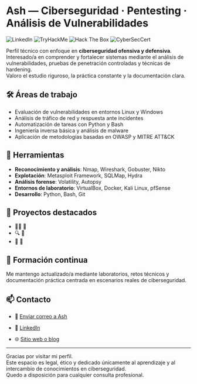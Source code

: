 # Ash — Ciberseguridad · Pentesting · Análisis de Vulnerabilidades

![LinkedIn](https://img.shields.io/badge/LinkedIn-Ash-blue?logo=linkedin&style=flat-square)
![TryHackMe](https://img.shields.io/badge/TryHackMe-Completed-yellow?logo=tryhackme&style=flat-square)
![Hack The Box](https://img.shields.io/badge/HackTheBox-Active-green?logo=hackthebox&style=flat-square)
![CyberSecCert](https://img.shields.io/badge/CyberSec-Essentials-blueviolet?style=flat-square)

Perfil técnico con enfoque en **ciberseguridad ofensiva y defensiva**.   
Interesado/a en comprender y fortalecer sistemas mediante el análisis de vulnerabilidades, pruebas de penetración controladas y técnicas de hardening.   
Valoro el estudio riguroso, la práctica constante y la documentación clara.

## 🛠️ Áreas de trabajo
- Evaluación de vulnerabilidades en entornos Linux y Windows
- Análisis de tráfico de red y respuesta ante incidentes
- Automatización de tareas con Python y Bash
- Ingeniería inversa básica y análisis de malware
- Aplicación de metodologías basadas en OWASP y MITRE ATT&CK

## 🧰 Herramientas
- **Reconocimiento y análisis**: Nmap, Wireshark, Gobuster, Nikto  
- **Explotación**: Metasploit Framework, SQLMap, Hydra  
- **Análisis forense**: Volatility, Autopsy  
- **Entornos de laboratorio**: VirtualBox, Docker, Kali Linux, pfSense  
- **Desarrollo**: Python, Bash, Git

## 📂 Proyectos destacados
- 🕵️‍♂️ 🚧
- 🔍 🚧
- 🧰 🚧

## 📘 Formación continua
Me mantengo actualizado/a mediante laboratorios, retos técnicos y documentación práctica centrada en escenarios reales de ciberseguridad.

## 📫 Contacto
- 📧 [Enviar correo a Ash](mailto:ash.tracker.info@gmail.com)


- 🔗 [LinkedIn](https://www.linkedin.com/)
- 🌐 [Sitio web o blog](https://)

---

Gracias por visitar mi perfil.    
Este espacio es legal, ético y dedicado únicamente al aprendizaje y al intercambio de conocimientos en ciberseguridad.  
Quedo a disposición para cualquier consulta profesional.
